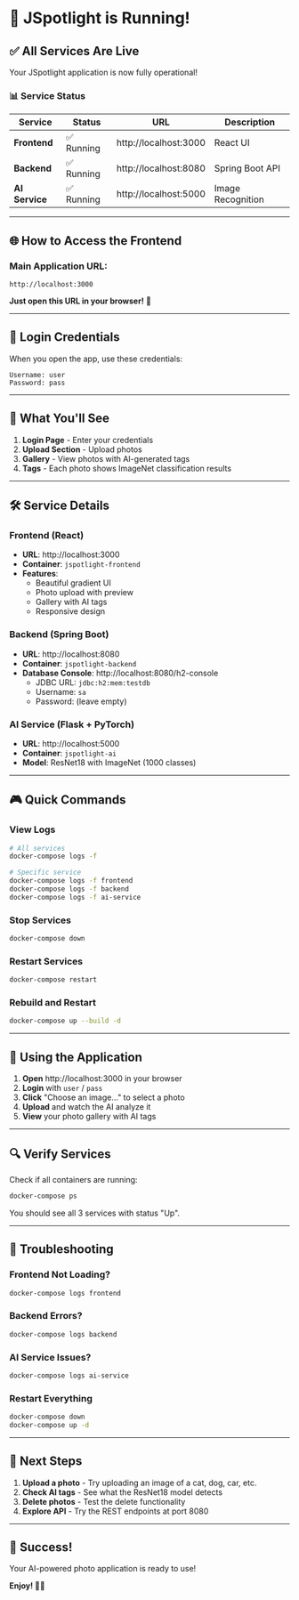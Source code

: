 # 🎉 JSpotlight is Running!

## ✅ All Services Are Live

Your JSpotlight application is now fully operational!

### 📊 Service Status

| Service | Status | URL | Description |
|---------|--------|-----|-------------|
| **Frontend** | ✅ Running | http://localhost:3000 | React UI |
| **Backend** | ✅ Running | http://localhost:8080 | Spring Boot API |
| **AI Service** | ✅ Running | http://localhost:5000 | Image Recognition |

---

## 🌐 How to Access the Frontend

### **Main Application URL:**
```
http://localhost:3000
```

**Just open this URL in your browser!** 🚀

---

## 🔑 Login Credentials

When you open the app, use these credentials:

```
Username: user
Password: pass
```

---

## 📱 What You'll See

1. **Login Page** - Enter your credentials
2. **Upload Section** - Upload photos
3. **Gallery** - View photos with AI-generated tags
4. **Tags** - Each photo shows ImageNet classification results

---

## 🛠️ Service Details

### Frontend (React)
- **URL**: http://localhost:3000
- **Container**: `jspotlight-frontend`
- **Features**: 
  - Beautiful gradient UI
  - Photo upload with preview
  - Gallery with AI tags
  - Responsive design

### Backend (Spring Boot)
- **URL**: http://localhost:8080
- **Container**: `jspotlight-backend`
- **Database Console**: http://localhost:8080/h2-console
  - JDBC URL: `jdbc:h2:mem:testdb`
  - Username: `sa`
  - Password: (leave empty)

### AI Service (Flask + PyTorch)
- **URL**: http://localhost:5000
- **Container**: `jspotlight-ai`
- **Model**: ResNet18 with ImageNet (1000 classes)

---

## 🎮 Quick Commands

### View Logs
```bash
# All services
docker-compose logs -f

# Specific service
docker-compose logs -f frontend
docker-compose logs -f backend
docker-compose logs -f ai-service
```

### Stop Services
```bash
docker-compose down
```

### Restart Services
```bash
docker-compose restart
```

### Rebuild and Restart
```bash
docker-compose up --build -d
```

---

## 📸 Using the Application

1. **Open** http://localhost:3000 in your browser
2. **Login** with `user` / `pass`
3. **Click** "Choose an image..." to select a photo
4. **Upload** and watch the AI analyze it
5. **View** your photo gallery with AI tags

---

## 🔍 Verify Services

Check if all containers are running:
```bash
docker-compose ps
```

You should see all 3 services with status "Up".

---

## 🚨 Troubleshooting

### Frontend Not Loading?
```bash
docker-compose logs frontend
```

### Backend Errors?
```bash
docker-compose logs backend
```

### AI Service Issues?
```bash
docker-compose logs ai-service
```

### Restart Everything
```bash
docker-compose down
docker-compose up -d
```

---

## 🎯 Next Steps

1. **Upload a photo** - Try uploading an image of a cat, dog, car, etc.
2. **Check AI tags** - See what the ResNet18 model detects
3. **Delete photos** - Test the delete functionality
4. **Explore API** - Try the REST endpoints at port 8080

---

## 🌟 Success!

Your AI-powered photo application is ready to use!

**Enjoy! 🎉📸**
